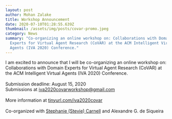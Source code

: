 ```yaml
---
layout: post
author: Mohan Zalake
title: Workshop Announcement
date: 2020-07-10T01:28:55.639Z
thumbnail: /assets/img/posts/covar-promo.jpeg
category: News
summary: "Co-organizing an online workshop on: Collaborations with Domain
  Experts for Virtual Agent Research (CoVAR) at the ACM Intelligent Virtual
  Agents (IVA 2020) Conference."
---
```

I am excited to announce that I will be co-organizing an online workshop on: Collaborations with Domain Experts for Virtual Agent Research (CoVAR) at the ACM Intelligent Virtual Agents (IVA 2020) Conference.\
\
Submission deadline: August 15, 2020\
Submissions at [iva2020covarworkshop@gmail.com](mailto:iva2020covarworkshop@gmail.com)\
\
More information at [tinyurl.com/iva2020covar](http://tinyurl.com/iva2020covar)\
\
Co-organized with [Stephanie (Stevie) Carnell](https://www.linkedin.com/in/ACoAABP8jd0BlsBoMIv1RHMVk7e8cX51WIVOGZE) and Alexandre G. de Siqueira